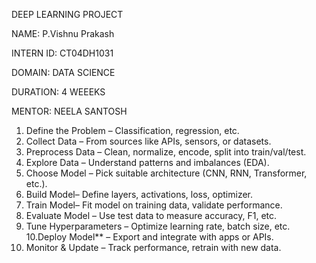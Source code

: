 DEEP LEARNING PROJECT

NAME: P.Vishnu Prakash

INTERN ID: CT04DH1031

DOMAIN: DATA SCIENCE

DURATION: 4 WEEEKS

MENTOR: NEELA SANTOSH





1. Define the Problem – Classification, regression, etc.
2. Collect Data – From sources like APIs, sensors, or datasets.
3. Preprocess Data – Clean, normalize, encode, split into train/val/test.
4. Explore Data – Understand patterns and imbalances (EDA).
5. Choose Model – Pick suitable architecture (CNN, RNN, Transformer, etc.).
6. Build Model– Define layers, activations, loss, optimizer.
7. Train Model– Fit model on training data, validate performance.
8. Evaluate Model – Use test data to measure accuracy, F1, etc.
9. Tune Hyperparameters – Optimize learning rate, batch size, etc.
10.Deploy Model** – Export and integrate with apps or APIs.
11. Monitor & Update – Track performance, retrain with new data.



